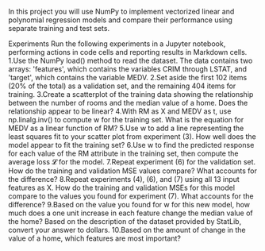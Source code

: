 In this project you will use NumPy to implement vectorized linear and polynomial regression 
models and compare their performance using separate training and test sets.

Experiments
Run the following experiments in a Jupyter notebook, performing actions in code cells and reporting results in 
Markdown cells.
1.Use the NumPy load() method to read the dataset. The data contains two arrays: 'features', which contains the 
variables CRIM through LSTAT, and 'target', which contains the variable MEDV.
2.Set aside the first 102 items (20% of the total) as a validation set, and the remaining 404 items for training.
3.Create a scatterplot of the training data showing the relationship between the number of rooms and the median 
value of a home. Does the relationship appear to be linear?
4.With RM as X and MEDV as t, use np.linalg.inv() to compute w for the training set. What is the equation for MEDV 
as a linear function of RM?
5.Use w to add a line representing the least squares fit to your scatter plot from experiment (3). How well does 
the model appear to fit the training set?
6.Use w to find the predicted response for each value of the RM attribute in the training set, then compute the 
average loss 𝓛 for the model.
7.Repeat experiment (6) for the validation set. How do the training and validation MSE values compare? What 
accounts for the difference?
8.Repeat experiments (4), (6), and (7) using all 13 input features as X. How do the training and validation 
MSEs for this model compare to the values you found for experiment (7). What accounts for the difference?
9.Based on the value you found for w for this new model, how much does a one unit increase in each feature 
change the median value of the home? Based on the description of the dataset provided by StatLib, convert your answer to dollars.
10.Based on the amount of change in the value of a home, which features are most important?
